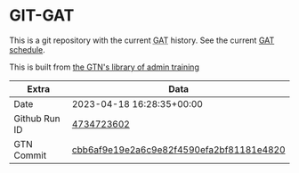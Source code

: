# GIT-GAT

This is a git repository with the current <abbr title="Galaxy Admin Training">GAT</abbr> history. See the current [GAT schedule](https://gxy.io/gat).

This is built from [the GTN's library of admin training](https://training.galaxyproject.org/training-material/topics/admin/)

Extra | Data
--- | ---
Date | 2023-04-18 16:28:35+00:00
Github Run ID | [4734723602](https://github.com/galaxyproject/training-material/actions/runs/4734723602)
GTN Commit | [cbb6af9e19e2a6c9e82f4590efa2bf81181e4820](https://github.com/galaxyproject/training-material/tree/cbb6af9e19e2a6c9e82f4590efa2bf81181e4820)
